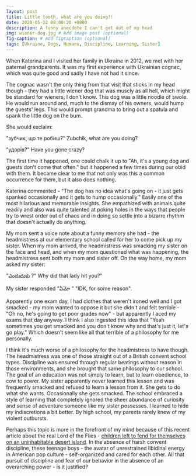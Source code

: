```yaml
---
layout: post
title: Little tooth, what are you doing?!
date: 2020-05-22 08:00:20 +0800
description: A funny anecdote I can't get out of my head
img: wiener-dog.jpg # Add image post (optional)
fig-caption: # Add figcaption (optional)
tags: [Ukraine, Dogs, Humans, Discipline, Learning, Sister]
---
```


When Katerina and I visited her family in Ukraine in 2012, we met with her paternal grandparents. It was my first experience with Ukrainian cognac, which was quite good and sadly I have not had it since.

The cognac wasn't the only thing from that visit that sticks in my head though - they had a little wiener dog that was muscly as all hell, which might be standard for wieners, I don't know. This dog was a little noodle of swole. He would run around and, much to the dismay of his owners, would hump the guests' legs. This would prompt grandma to bring out a spatula and spank the little dog on the bum.

She would exclaim:

"зубчик, що те робиш?"
Zubchik, what are you doing?

"удорів?"
Have you gone crazy?

The first time it happened, one could chalk it up to "Ah, it's a young dog and guests don't come that often." but it happened a few times during our obid with them. It became clear to me that not only was this a common occurrence for them, but it also does nothing.

Katerina commented - "The dog has no idea what's going on - it just gets spanked occasionally and it gets to hump occasionally." Easily one of the most hilarious and memorable insights. She empathized with animals quite readily and also was quite talented at poking holes in the ways that people try to wrest order out of chaos and in doing so settle into a bizarre rhythm that doesn't actually do anything.

My mom sent a voice note about a funny memory she had  - the headmistress at our elementary school called for her to come pick up my sister. When my mom arrived, the headmistress was smacking my sister on the face and head, and when my mom questioned what was happening, the headmistress sent both my mom and sister off. On the way home, my mom asked my sister:

 "ఎందుదుకు ?"
Why did that lady hit you?" 

My sister responded
"ఏమో "
"IDK, for some reason".

Apparently one exam day, I had clothes that weren't ironed well and I got smacked - my mom wanted to oppose it but she didn't and felt terrible - "Oh no, he's going to get poor grades now" - but apparently I aced my exams that day anyway. I think I also ingested this idea that "Yeah sometimes you get smacked and you don't know why and that's just it, let's go play." Which doesn't seem like all that terrible of a philosophy for me personally.

I think it's much worse of a philosophy for the headmistress to have though. The headmistress was one of those straight out of a British convent school types. Discipline was ensured through regular beatings without reason in those environments, and she brought that same philosophy to our school. The goal of an education was not simply to learn, but to learn obedience, to cow to power. My sister apparently never learned this lesson and was frequently smacked and refused to learn a lesson from it. She gets to do what she wants. Occasionally she gets smacked. The school embraced a style of learning that completely ignored the sheer abundance of curiosity and sense of adventure someone like my sister possesses. I learned to hide my indiscretions a bit better. By high school, my parents rarely knew of my violent outbursts.

Perhaps this topic is more in the forefront of my mind because of this recent article about the real Lord of the Flies - [children left to fend for themselves on an uninhabitable desert island](https://www.theguardian.com/books/2020/may/09/the-real-lord-of-the-flies-what-happened-when-six-boys-were-shipwrecked-for-15-months). In the absence of harsh convent discipline, these teenage boys - the avatar of unrestrained libidinal energy in American pop culture - self-organized and cared for each other. All that pursuit of discipline and fear of our behavior in the absence of an overarching power - is it justified?
